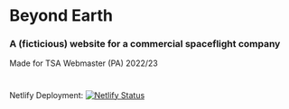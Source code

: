 # Beyond Earth
### A (ficticious) website for a commercial spaceflight company

Made for TSA Webmaster (PA) 2022/23
#
Netlify Deployment: 
[![Netlify Status](https://api.netlify.com/api/v1/badges/53d1b8ce-8a80-4a44-8ced-ec5b75e65936/deploy-status)](https://app.netlify.com/sites/fc-beyond-earth/deploys)